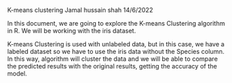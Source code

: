 
K-means clustering
Jamal hussain shah 
14/6/2022

In this document, we are going to explore the K-means Clustering algorithm in R. We will be working with the iris dataset.

K-means Clustering is used with unlabeled data, but in this case, we have a labeled dataset so we have to use the iris data without the Species column. In this way, algorithm will cluster the data and we will be able to compare the predicted results with the original results, getting the accuracy of the model.
